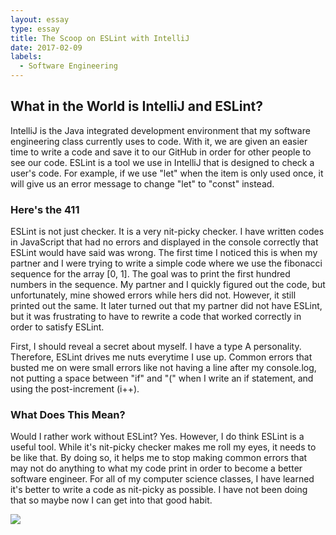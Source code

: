```yaml
---
layout: essay
type: essay
title: The Scoop on ESLint with IntelliJ
date: 2017-02-09
labels:
  - Software Engineering
---
```


## What in the World is IntelliJ and ESLint?

IntelliJ is the Java integrated development environment that my software engineering class currently uses to code.  With it, we are given an easier time to write a code and save it to our GitHub in order for other people to see our code.  ESLint is a tool we use in IntelliJ that is designed to check a user's code.  For example, if we use "let" when the item is only used once, it will give us an error message to change "let" to "const" instead.

### Here's the 411

ESLint is not just checker.  It is a very nit-picky checker.  I have written codes in JavaScript that had no errors and displayed in the console correctly that ESLint would have said was wrong.  The first time I noticed this is when my partner and I were trying to write a simple code where we use the fibonacci sequence for the array [0, 1].  The goal was to print the first hundred numbers in the sequence.  My partner and I quickly figured out the code, but unfortunately, mine showed errors while hers did not.  However, it still printed out the same.  It later turned out that my partner did not have ESLint, but it was frustrating to have to rewrite a code that worked correctly in order to satisfy ESLint.

First, I should reveal a secret about myself.  I have a type A personality.  Therefore, ESLint drives me nuts everytime I use up.  Common errors that busted me on were small errors like not having a line after my console.log, not putting a space between "if" and "(" when I write an if statement, and using the post-increment (i++).

### What Does This Mean?

Would I rather work without ESLint?  Yes.  However, I do think ESLint is a useful tool.  While it's nit-picky checker makes me roll my eyes, it needs to be like that.  By doing so, it helps me to stop making common errors that may not do anything to what my code print in order to become a better software engineer.  For all of my computer science classes, I have learned it's better to write a code as nit-picky as possible.  I have not been doing that so maybe now I can get into that good habit.


<img class="ui image" src="http://img.scoop.it/EpP2iMz2XJ-uLM9dhj4MqDl72eJkfbmt4t8yenImKBVvK0kTmF0xjctABnaLJIm9">
